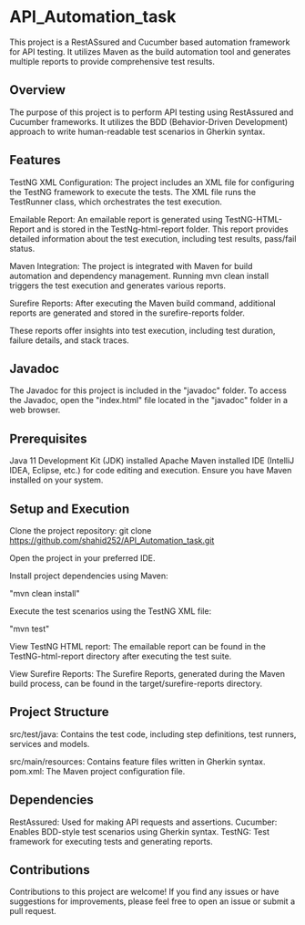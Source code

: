 # API_Automation_task

This project is a RestASsured and Cucumber based automation framework for API testing. It utilizes Maven as the build automation tool and generates multiple reports to provide comprehensive test results.

## Overview

The purpose of this project is to perform API testing using RestAssured and Cucumber frameworks. It utilizes the BDD (Behavior-Driven Development) approach to write human-readable test scenarios in Gherkin syntax.

## Features

TestNG XML Configuration: The project includes an XML file for configuring the TestNG framework to execute the tests. The XML file runs the TestRunner class, which orchestrates the test execution.

Emailable Report: An emailable report is generated using TestNG-HTML-Report and is stored in the TestNg-html-report folder. This report provides detailed information about the test execution, including test results, pass/fail status.

Maven Integration: The project is integrated with Maven for build automation and dependency management. Running mvn clean install triggers the test execution and generates various reports.

Surefire Reports: After executing the Maven build command, additional reports are generated and stored in the surefire-reports folder.

These reports offer insights into test execution, including test duration, failure details, and stack traces.

## Javadoc

The Javadoc for this project is included in the "javadoc" folder. To access the Javadoc, open the "index.html" file located in the "javadoc" folder in a web browser.

## Prerequisites

Java 11 Development Kit (JDK) installed
Apache Maven installed
IDE (IntelliJ IDEA, Eclipse, etc.) for code editing and execution.
Ensure you have Maven installed on your system.

## Setup and Execution
Clone the project repository:
git clone https://github.com/shahid252/API_Automation_task.git

Open the project in your preferred IDE.

Install project dependencies using Maven:

"mvn clean install"

Execute the test scenarios using the TestNG XML file:

"mvn test"

View TestNG HTML report:
The emailable report can be found in the TestNG-html-report directory after executing the test suite.

View Surefire Reports:
The Surefire Reports, generated during the Maven build process, can be found in the target/surefire-reports directory.

## Project Structure

src/test/java: 
Contains the test code, including step definitions, test runners, services and models.

src/main/resources: Contains feature files written in Gherkin syntax.
pom.xml: The Maven project configuration file.

## Dependencies

RestAssured: Used for making API requests and assertions.
Cucumber: Enables BDD-style test scenarios using Gherkin syntax.
TestNG: Test framework for executing tests and generating reports.

## Contributions

Contributions to this project are welcome! If you find any issues or have suggestions for improvements, please feel free to open an issue or submit a pull request.








